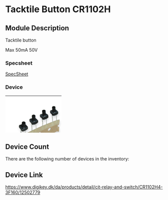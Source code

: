 # Tacktile Button CR1102H

## Module Description 
Tacktile button

Max 50mA 50V


### Specsheet
[SpecSheet](../specsheets/button-tacktile-cr1102h.pdf)


### Device
<img src="../pictures/button-tacktile-cr1102h.png" alt="<Image Alt Text>" title="Buttons" style="max-width: 400px">

## Device Count
There are the following number of devices in the inventory: 

## Device Link
https://www.digikey.dk/da/products/detail/cit-relay-and-switch/CR1102H4-3F160/12502779
